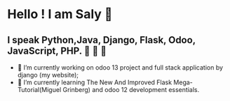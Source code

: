 # Hello ! I am Saly 👋

## I speak Python,Java, Django, Flask, Odoo, JavaScript, PHP.   :triumph: :triumph: :muscle:


- 🔭 I’m currently working on odoo 13 project and full stack application by django (my website); 
- 🌱 I’m currently learning The New And Improved Flask Mega-Tutorial(Miguel Grinberg) and  odoo 12 development essentials.
 
<!--
**elmaroufa/elmaroufa** is a ✨ _special_ ✨ repository because its `README.md` (this file) appears on your GitHub profile.

Here are some ideas to get you started:

- 🔭 I’m currently working on ...
- 🌱 I’m currently learning ...
- 👯 I’m looking to collaborate on ...
- 🤔 I’m looking for help with ...
- 💬 Ask me about ...
- 📫 How to reach me: ...
- 😄 Pronouns: ...
- ⚡ Fun fact: ...
-->
